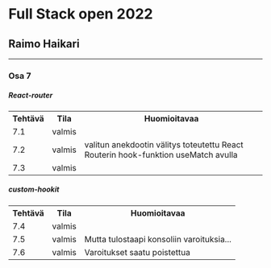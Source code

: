 # Full Stack open 2022
## Raimo Haikari

---

### Osa 7

##### React-router

<table>
  <tr>
    <th>Tehtävä</th>
    <th>Tila</th>
    <th>Huomioitavaa</th>
  </tr>
  <tr>
    <td>7.1</td>
    <td>valmis</td>
    <td></td>
  </tr>
  <tr>
    <td>7.2</td>
    <td>valmis</td>
    <td>valitun anekdootin välitys toteutettu React Routerin hook-funktion useMatch avulla</td>
  </tr>
  <tr>
    <td>7.3</td>
    <td>valmis</td>
    <td></td>
  </tr>
</table>

##### custom-hookit

<table>
  <tr>
    <th>Tehtävä</th>
    <th>Tila</th>
    <th>Huomioitavaa</th>
  </tr>
  <tr>
    <td>7.4</td>
    <td>valmis</td>
    <td></td>
  </tr>
  <tr>
    <td>7.5</td>
    <td>valmis</td>
    <td>Mutta tulostaapi konsoliin varoituksia...</td>
  </tr>
  <tr>
    <td>7.6</td>
    <td>valmis</td>
    <td>Varoitukset saatu poistettua</td>
  </tr>
</table>
